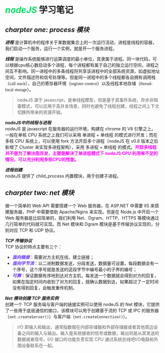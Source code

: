 # <font color="#0d6">***nodeJS***</font> 学习笔记

## ***charpter one: process 模块***

***进程*** 是计算机中的程序关于某数据集合上的一次运行活动，进程是线程的容器，我们启动一个服务，运行一个实例，就是开一个服务进程。  

***线程*** 是操作系统能够进行运算调度的最小单位，其隶属于进程。同一块代码，可以根据cpu核心数启动多个进程，每个进程都有属于自己的独立运行空间，进程之间互不影响。同一进程中的多条线程将共享该进程中的全部系统资源，如虚拟地址空间，文件描述符和信号处理等。但是同一进程中的多个线程都各自拥有调用栈（<font face='fantasy'>call stack</font>），自己的寄存器环境（<font face='fantasy'>register context</font>）以及线程本地存储（<font face='fantasy'>thread-local storage</font>）。
> nodeJS 源于 javascript，是单线程模型，但是基于其事件系统，异步非阻塞模式，可以应用于高并发场景，同时也避免了线程创建，线程之间上下文切换所带来的资源开销。

***nodeJS中的线程与进程***  
*nodeJS* 是 javascript 在服务器的运行环境，构建在 chrome 的 V8 引擎之上。一般在单核 CPU 系统之上我们可以采用 单进程 + 单线程 的模式进行开发；而在多核 CPU 系统上，可以使用 fork 方法开启多个进程（nodeJS 在 v0.8 版本之后新增了 Cluster 来实现多进程架构），采用 多进程 + 单线程 的模式。<font color="#f0f">**开启多线程并不是为了解决高并发，主要是解决了单进程模式下 nodeJS CPU 利用率不足的情况，可以充分利用多核CPU的性能。**</font>  

***进程创建***  
*nodeJS* 提供了 child_process 内置模块，用于创建子进程。

## ***charpter two: net 模块***

做一个简单的 Web API 需要搭建一个 Web 服务器，在 ASP.NET 中需要 IIS 来搭建服务器，PHP 中需要借助 Apache/Nginx 来实现。但是在 Node.js 中开启一个 Web 服务器是比较简单的，我们利用 Net、Dgram、HTTP、HTTPS 等模块通过几行简单的代码就可实现。而 Net 模块和 Dgram 模块是基于传输协议实现的，分别对应 TCP 和 UDP 协议。

***TCP 传输协议***  
TCP 协议的特点主要有三个：  

- <font color="#63f">***面向链接***</font>：需要对方主机在线，建立链接；
- <font color="#63f">***面向字节流***</font>：以二进制数据发送，分段发送，数据量可设置，每段数据会有一个序号，这个序号就是发送的这段字节中编号最小的子界的编号；
- <font color="#63f">***可靠***</font>：保证数据有序地到达对方主机，每发送一个数据就会得到对方的回复，如果在指定时间内收到了对方的回复，就确认数据到达，如果超过了一定时间没有得到回复，会触发重传机制。

***Net 模块创建 TCP 服务实例***  
创建一个 TCP 服务端与客户端的链接实例可以使用 nodeJS 的 Net 模块，它提供了一些用于底层通信的接口，该模块可以用于创建基于流的 TCP 或 IPC 的服务器（`net.createServer()`）与客户端（`net.createConnection()`）。

> I/O 即输入和输出，通常指数据在内部存储器和外部存储器或者其他周边设备之间的输入与输出。输入是系统接收的信号或数据，输出则是从其发送的数据或者信号。I/O 接口的功能负责实现 CPU 通过系统总线吧I/O电路和外围设备联系在一起。
